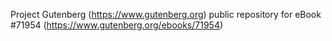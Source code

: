Project Gutenberg (https://www.gutenberg.org) public repository
for eBook #71954 (https://www.gutenberg.org/ebooks/71954)
